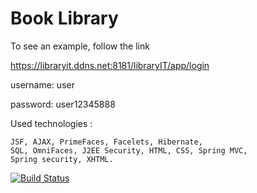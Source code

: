# Book Library

To see an example, follow the link

https://libraryit.ddns.net:8181/libraryIT/app/login

username: user

password: user12345888

Used technologies : 
    
    JSF, AJAX, PrimeFaces, Facelets, Hibernate, 
    SQL, OmniFaces, J2EE Security, HTML, CSS, Spring MVC,
    Spring security, XHTML.


[![Build Status](https://travis-ci.org/valentin1982/Library.svg?branch=master)](https://travis-ci.org/valentin1982/Library)
